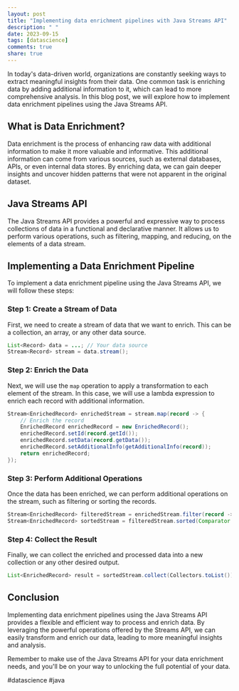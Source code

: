 ```yaml
---
layout: post
title: "Implementing data enrichment pipelines with Java Streams API"
description: " "
date: 2023-09-15
tags: [datascience]
comments: true
share: true
---
```


In today's data-driven world, organizations are constantly seeking ways to extract meaningful insights from their data. One common task is enriching data by adding additional information to it, which can lead to more comprehensive analysis. In this blog post, we will explore how to implement data enrichment pipelines using the Java Streams API.

## What is Data Enrichment?

Data enrichment is the process of enhancing raw data with additional information to make it more valuable and informative. This additional information can come from various sources, such as external databases, APIs, or even internal data stores. By enriching data, we can gain deeper insights and uncover hidden patterns that were not apparent in the original dataset.

## Java Streams API

The Java Streams API provides a powerful and expressive way to process collections of data in a functional and declarative manner. It allows us to perform various operations, such as filtering, mapping, and reducing, on the elements of a data stream.

## Implementing a Data Enrichment Pipeline

To implement a data enrichment pipeline using the Java Streams API, we will follow these steps:

### Step 1: Create a Stream of Data

First, we need to create a stream of data that we want to enrich. This can be a collection, an array, or any other data source.

```java
List<Record> data = ...; // Your data source
Stream<Record> stream = data.stream();
```

### Step 2: Enrich the Data

Next, we will use the `map` operation to apply a transformation to each element of the stream. In this case, we will use a lambda expression to enrich each record with additional information.

```java
Stream<EnrichedRecord> enrichedStream = stream.map(record -> {
    // Enrich the record
    EnrichedRecord enrichedRecord = new EnrichedRecord();
    enrichedRecord.setId(record.getId());
    enrichedRecord.setData(record.getData());
    enrichedRecord.setAdditionalInfo(getAdditionalInfo(record));
    return enrichedRecord;
});
```

### Step 3: Perform Additional Operations

Once the data has been enriched, we can perform additional operations on the stream, such as filtering or sorting the records.

```java
Stream<EnrichedRecord> filteredStream = enrichedStream.filter(record -> record.getAdditionalInfo() != null);
Stream<EnrichedRecord> sortedStream = filteredStream.sorted(Comparator.comparing(EnrichedRecord::getId));
```

### Step 4: Collect the Result

Finally, we can collect the enriched and processed data into a new collection or any other desired output.

```java
List<EnrichedRecord> result = sortedStream.collect(Collectors.toList());
```

## Conclusion

Implementing data enrichment pipelines using the Java Streams API provides a flexible and efficient way to process and enrich data. By leveraging the powerful operations offered by the Streams API, we can easily transform and enrich our data, leading to more meaningful insights and analysis.

Remember to make use of the Java Streams API for your data enrichment needs, and you'll be on your way to unlocking the full potential of your data.

#datascience #java